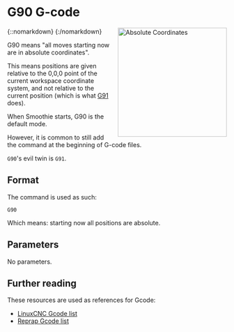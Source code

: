 # G90 G-code

{::nomarkdown}
<a href="images/absolute-coords.png">
  <img src="images/absolute-coords.png" alt="Absolute Coordinates" width="250" height="250" style="float: right; margin-left: 1rem;"/>
</a>
{:/nomarkdown}

G90 means "all moves starting now are in absolute coordinates".

This means positions are given relative to the 0,0,0 point of the current workspace coordinate system, and not relative to the current position (which is what [G91](g91) does).

When Smoothie starts, G90 is the default mode.

However, it is common to still add the command at the beginning of G-code files.

`G90`'s evil twin is `G91`.

## Format

The command is used as such:

```
G90
```

Which means: starting now all positions are absolute.

## Parameters

No parameters.

## Further reading

These resources are used as references for Gcode:
- [LinuxCNC Gcode list](http://linuxcnc.org/docs/html/gcode.html)
- [Reprap Gcode list](http://reprap.org/wiki/G-code)
